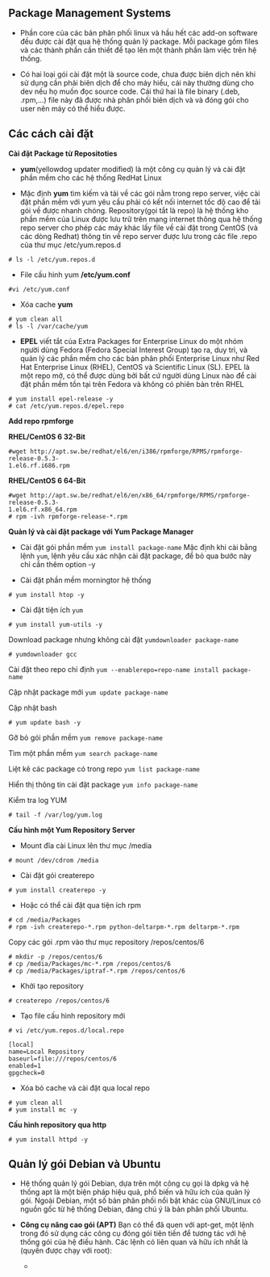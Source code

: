 ## **Package Management Systems**

- Phần core của các bản phân phối linux và hầu hết các add-on software đều được cài đặt qua hệ thống quản lý package. Mỗi package gồm files và các thành phần cần thiết để tạo lên một thành phần làm việc trên hệ thống.

- Có hai loại gói cài đặt một là source code, chưa được biên dịch nên khi sử dụng cần phải biên dịch để cho máy hiểu, cái này thường dùng cho dev nếu họ muốn đọc source code. Cái thứ hai là file binary (.deb, .rpm,...) file này đã được nhà phân phối biên dịch và và đóng gói cho user nên máy có thể hiểu được.

## **Các cách cài đặt** 

**Cài đặt Package từ  Repositoties**

- **yum**(yellowdog updater modified) là một công cụ quản lý và cài đặt phần mềm cho các hệ thống RedHat Linux 

- Mặc định **yum** tìm kiếm và tải về các gói nằm trong repo server, việc cài đặt phần mềm với yum yêu cầu phải có kết nối internet tốc độ cao để tải gói về được nhanh chóng. Repository(gọi tắt là repo) là hệ thống kho phần mềm của Linux được lưu trữ trên mạng internet thông qua hệ thống repo server cho phép các máy khác lấy file về cài đặt trong CentOS (và các dòng Redhat) thông tin về repo server được lưu trong các file .repo của thư mục /etc/yum.repos.d

```
# ls -l /etc/yum.repos.d
```

- File cấu hình yum **/etc/yum.conf**

```
#vi /etc/yum.conf
```
- Xóa cache **yum**

```
# yum clean all
# ls -l /var/cache/yum
```

- **EPEL** viết tắt của Extra Packages for Enterprise Linux do một nhóm người dùng Fedora (Fedora Special Interest Group) tạo ra, duy trì, và quản lý các phần mềm cho các bản phân phối Enterprise Linux như Red Hat Enterprise Linux (RHEL), CentOS và Scientific Linux (SL). EPEL là một repo mở, có thể được dùng bởi bất cứ người dùng Linux nào để cài đặt phần mềm tồn tại trên Fedora và không có phiên bản trên RHEL

```
# yum install epel-release -y
# cat /etc/yum.repos.d/epel.repo
```

**Add repo rpmforge**

**RHEL/CentOS 6 32-Bit** 

```
#wget http://apt.sw.be/redhat/el6/en/i386/rpmforge/RPMS/rpmforge-release-0.5.3-
1.el6.rf.i686.rpm
```

**RHEL/CentOS 6 64-Bit**

```
#wget http://apt.sw.be/redhat/el6/en/x86_64/rpmforge/RPMS/rpmforge-release-0.5.3-
1.el6.rf.x86_64.rpm
# rpm -ivh rpmforge-release-*.rpm
```

**Quản lý và cài đặt package với Yum Package Manager**

- Cài đặt gói phần mềm `yum install package-name`
Mặc định khi cài bằng lệnh `yum`, lệnh yêu cầu xác nhận cài đặt package, để bỏ qua bước này chỉ cần thêm option -y

- Cài đặt phần mềm morningtor hệ thống

```
# yum install htop -y
```

- Cài đặt tiện ích `yum`

```
# yum install yum-utils -y
```

Download package nhưng không cài đặt `yumdownloader package-name`

```
# yumdownloader gcc
```

Cài đặt theo repo chỉ định `yum --enablerepo=repo-name install package-name`

Cập nhật package mới `yum update package-name`

Cập nhật bash

```
# yum update bash -y
```
Gỡ bỏ gói phần mềm `yum remove package-name`

Tìm một phần mềm `yum search package-name`

Liệt kê các package có trong repo `yum list package-name`

Hiển thị thông tin cài đặt package `yum info package-name`

Kiểm tra log YUM
```
# tail -f /var/log/yum.log
```

**Cấu hình một Yum Repository Server**

- Mount đĩa cài Linux lên thư mục /media
```
# mount /dev/cdrom /media
```

- Cài đặt gói createrepo

```
# yum install createrepo -y
```

- Hoặc có thể cài đặt qua tiện ích rpm

```
# cd /media/Packages
# rpm -ivh createrepo-*.rpm python-deltarpm-*.rpm deltarpm-*.rpm
```

Copy các gói .rpm vào thư mục repository /repos/centos/6

```
# mkdir -p /repos/centos/6
# cp /media/Packages/mc-*.rpm /repos/centos/6
# cp /media/Packages/iptraf-*.rpm /repos/centos/6
```

- Khởi tạo repository
```
# createrepo /repos/centos/6
```
 - Tạo file cấu hình repository mới 
```
# vi /etc/yum.repos.d/local.repo

[local]
name=Local Repository
baseurl=file:///repos/centos/6
enabled=1
gpgcheck=0
```
- Xóa bỏ cache và cài đặt qua local repo
```
# yum clean all
# yum install mc -y
```

**Cấu hình repository qua http**

```
# yum install httpd -y
```


## **Quản lý gói Debian và Ubuntu**

- Hệ thống quản lý gói Debian, dựa trên một công cụ gọi là dpkg và hệ thống apt là một biện pháp hiệu quả, phổ biến và hữu ích của quản lý gói. Ngoài Debian, một số bản phân phối nổi bật khác của GNU/Linux có nguồn gốc từ hệ thống Debian, đáng chú ý là bản phân phối Ubuntu.

- **Công cụ nâng cao gói (APT)**
 Bạn có thể đã quen với apt-get, một lệnh trong đó sử dụng các công cụ đóng gói tiên tiến để tương tác với hệ thống gói của hệ điều hành. Các lệnh có liên quan và hữu ích nhất là (quyền được chạy với root):

 	- 




